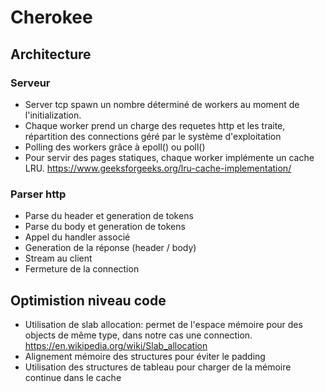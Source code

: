 # Cherokee

## Architecture

### Serveur

- Server tcp spawn un nombre déterminé de workers au moment de l'initialization.
- Chaque worker prend un charge des requetes http et les traite, répartition des connections géré par le système d'exploitation
- Polling des workers grâce à epoll() ou poll()
- Pour servir des pages statiques, chaque worker implémente un cache LRU. 
        https://www.geeksforgeeks.org/lru-cache-implementation/

### Parser http

- Parse du header et generation de tokens
- Parse du body et generation de tokens
- Appel du handler associé
- Generation de la réponse (header / body)
- Stream au client
- Fermeture de la connection



## Optimistion niveau code

- Utilisation de slab allocation: permet de l'espace mémoire pour des objects de même type, dans notre cas une connection.
        https://en.wikipedia.org/wiki/Slab_allocation
- Alignement mémoire des structures pour éviter le padding
- Utilisation des structures de tableau pour charger de la mémoire continue dans le cache





